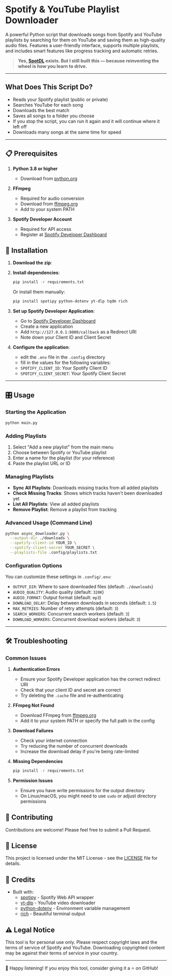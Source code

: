 # Spotify & YouTube Playlist Downloader

A powerful Python script that downloads songs from Spotify and YouTube playlists by searching for them on YouTube and saving them as high-quality audio files. Features a user-friendly interface, supports multiple playlists, and includes smart features like progress tracking and automatic retries.

> **Yes, [SpotDL](https://github.com/spotDL/spotify-downloader) exists. But I still built this — because reinventing the wheel is how you learn to drive.**

---

## What Does This Script Do?
- Reads your Spotify playlist (public or private)
- Searches YouTube for each song
- Downloads the best match
- Saves all songs to a folder you choose
- If you stop the script, you can run it again and it will continue where it left off
- Downloads many songs at the same time for speed

---

## 📋 Prerequisites

1. **Python 3.8 or higher**
   - Download from [python.org](https://www.python.org/downloads/)

2. **FFmpeg**
   - Required for audio conversion
   - Download from [ffmpeg.org](https://ffmpeg.org/download.html)
   - Add to your system PATH

3. **Spotify Developer Account**
   - Required for API access
   - Register at [Spotify Developer Dashboard](https://developer.spotify.com/dashboard)

## 🚀 Installation

1. **Download the zip**:
   

2. **Install dependencies**:
   ```bash
   pip install -r requirements.txt
   ```
   
   Or install them manually:
   ```bash
   pip install spotipy python-dotenv yt-dlp tqdm rich
   ```

3. **Set up Spotify Developer Application**:
   - Go to [Spotify Developer Dashboard](https://developer.spotify.com/dashboard)
   - Create a new application
   - Add `http://127.0.0.1:8000/callback` as a Redirect URI
   - Note down your Client ID and Client Secret

4. **Configure the application**:
   - edit the `.env` file in the `.config` directory
   - fill in the values for the following variables:
   - `SPOTIFY_CLIENT_ID`: Your Spotify Client ID
   - `SPOTIFY_CLIENT_SECRET`: Your Spotify Client Secret


---

## 🎛️ Usage

### Starting the Application
```bash
python main.py
```

### Adding Playlists
1. Select "Add a new playlist" from the main menu
2. Choose between Spotify or YouTube playlist
3. Enter a name for the playlist (for your reference)
4. Paste the playlist URL or ID

### Managing Playlists
- **Sync All Playlists**: Downloads missing tracks from all added playlists
- **Check Missing Tracks**: Shows which tracks haven't been downloaded yet
- **List All Playlists**: View all added playlists
- **Remove Playlist**: Remove a playlist from tracking

### Advanced Usage (Command Line)
```bash
python async_downloader.py \
  --output-dir ./downloads \
  --spotify-client-id YOUR_ID \
  --spotify-client-secret YOUR_SECRET \
  --playlists-file .config/playlists.txt
```

### Configuration Options
You can customize these settings in `.config/.env`:
- `OUTPUT_DIR`: Where to save downloaded files (default: `./downloads`)
- `AUDIO_QUALITY`: Audio quality (default: `320K`)
- `AUDIO_FORMAT`: Output format (default: `mp3`)
- `DOWNLOAD_DELAY`: Delay between downloads in seconds (default: `1.5`)
- `MAX_RETRIES`: Number of retry attempts (default: `3`)
- `SEARCH_WORKERS`: Concurrent search workers (default: `3`)
- `DOWNLOAD_WORKERS`: Concurrent download workers (default: `3`)

---

## 🛠️ Troubleshooting

### Common Issues

1. **Authentication Errors**
   - Ensure your Spotify Developer application has the correct redirect URI
   - Check that your client ID and secret are correct
   - Try deleting the `.cache` file and re-authenticating

2. **FFmpeg Not Found**
   - Download FFmpeg from [ffmpeg.org](https://ffmpeg.org/download.html)
   - Add it to your system PATH or specify the full path in the config

3. **Download Failures**
   - Check your internet connection
   - Try reducing the number of concurrent downloads
   - Increase the download delay if you're being rate-limited

4. **Missing Dependencies**
   ```bash
   pip install -r requirements.txt
   ```

5. **Permission Issues**
   - Ensure you have write permissions for the output directory
   - On Linux/macOS, you might need to use `sudo` or adjust directory permissions

## 🤝 Contributing

Contributions are welcome! Please feel free to submit a Pull Request.

## 📜 License

This project is licensed under the MIT License - see the [LICENSE](LICENSE) file for details.

## 🙏 Credits

- Built with:
  - [spotipy](https://spotipy.readthedocs.io/) - Spotify Web API wrapper
  - [yt-dlp](https://github.com/yt-dlp/yt-dlp) - YouTube video downloader
  - [python-dotenv](https://pypi.org/project/python-dotenv/) - Environment variable management
  - [rich](https://github.com/Textualize/rich) - Beautiful terminal output

## ⚠️ Legal Notice

This tool is for personal use only. Please respect copyright laws and the terms of service of Spotify and YouTube. Downloading copyrighted content may be against their terms of service in your country.

---

🎵 Happy listening! If you enjoy this tool, consider giving it a ⭐ on GitHub!
